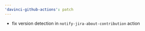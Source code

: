 ```yaml
---
'davinci-github-actions': patch
---
```


- fix version detection in `notify-jira-about-contribution` action
